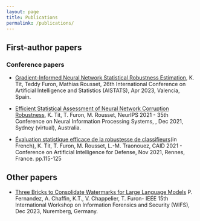 ```yaml
---
layout: page
title: Publications
permalink: /publications/
---
```

## First-author papers

### Conference papers

* [Gradient-Informed Neural Network Statistical Robustness Estimation](https://proceedings.mlr.press/v206/tit23a.html), K. Tit, Teddy Furon, Mathias Rousset, 26th International Conference on Artificial Intelligence and Statistics (AISTATS), Apr 2023, Valencia, Spain.

* [Efficient Statistical Assessment of Neural Network Corruption Robustness](https://proceedings.neurips.cc/paper/2021/hash/4d215ab7508a3e089af43fb605dd27d1-Abstract.html), K. Tit, T. Furon, M. Rousset, NeurIPS 2021 - 35th Conference on Neural Information Processing Systems, , Dec 2021, Sydney (virtual), Australia.

* [Évaluation statistique efficace de la robustesse de classifieurs](https://hal.archives-ouvertes.fr/hal-03462156)(in French), K. Tit, T. Furon, M. Rousset, L.-M. Traonouez, CAID 2021 - Conference on Artificial Intelligence for Defense, Nov 2021, Rennes, France. pp.115-125

## Other papers

* [Three Bricks to Consolidate Watermarks for Large Language Models](https://arxiv.org/abs/2308.00113) P. Fernandez, A. Chaffin, K.T., V. Chappelier, T. Furon- IEEE 15th International Workshop on Information Forensics and Security (WIFS), Dec 2023, Nuremberg, Germany.